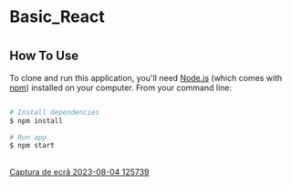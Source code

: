 # Basic_React
#
## How To Use

To clone and run this application, you'll need [Node.js](https://nodejs.org/en/download/) (which comes with [npm](http://npmjs.com)) installed on your computer. From your command line:

```bash

# Install dependencies
$ npm install

# Run app
$ npm start
```


##


[Captura de ecrã 2023-08-04 125739](https://github.com/anaritacpereira/Basic_React/assets/127841235/20fa2833-b57c-426a-a79d-196dd5d521a4)
